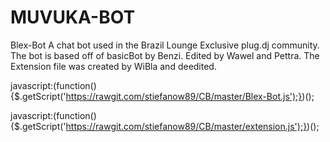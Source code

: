 # MUVUKA-BOT
Blex-Bot A chat bot used in the Brazil Lounge Exclusive plug.dj community. The bot is based off of basicBot by Benzi. Edited by Wawel and Pettra. The Extension file was created by WiBla and deedited.


javascript:(function(){$.getScript('https://rawgit.com/stiefanow89/CB/master/Blex-Bot.js');})();







javascript:(function(){$.getScript('https://rawgit.com/stiefanow89/CB/master/extension.js');})();










